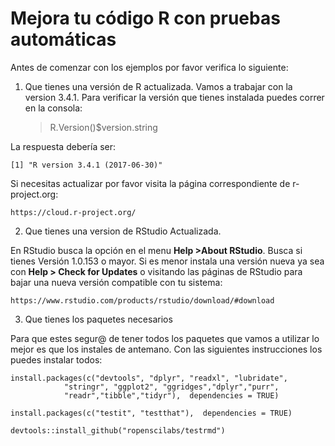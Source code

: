 # Mejora tu código R con pruebas automáticas

Antes de comenzar con los ejemplos por favor verifica lo siguiente:

1. Que tienes una versión de R actualizada. Vamos a trabajar con la version 3.4.1. 
Para verificar la versión que tienes instalada puedes correr en la consola:

    > R.Version()$version.string

La respuesta debería ser:

    [1] "R version 3.4.1 (2017-06-30)"

Si necesitas actualizar por favor visita la página correspondiente de r-project.org:

    https://cloud.r-project.org/


2. Que tienes una version de RStudio Actualizada. 

En RStudio busca la opción en el menu **Help >About RStudio**. Busca si tienes Versión 1.0.153 o mayor.
Si es menor instala una versión nueva ya sea con **Help > Check for Updates** o visitando las páginas de RStudio para bajar una nueva versión compatible con tu sistema:

    https://www.rstudio.com/products/rstudio/download/#download


3. Que tienes los paquetes necesarios 

Para que estes segur@ de tener todos los paquetes que vamos a utilizar lo mejor es que los instales de antemano. Con las siguientes instrucciones los puedes instalar todos:

    install.packages(c("devtools", "dplyr", "readxl", "lubridate", 
                "stringr", "ggplot2", "ggridges","dplyr","purr",
                "readr","tibble","tidyr"),  dependencies = TRUE)
                
    install.packages(c("testit", "testthat"),  dependencies = TRUE)
    
    devtools::install_github("ropenscilabs/testrmd")
